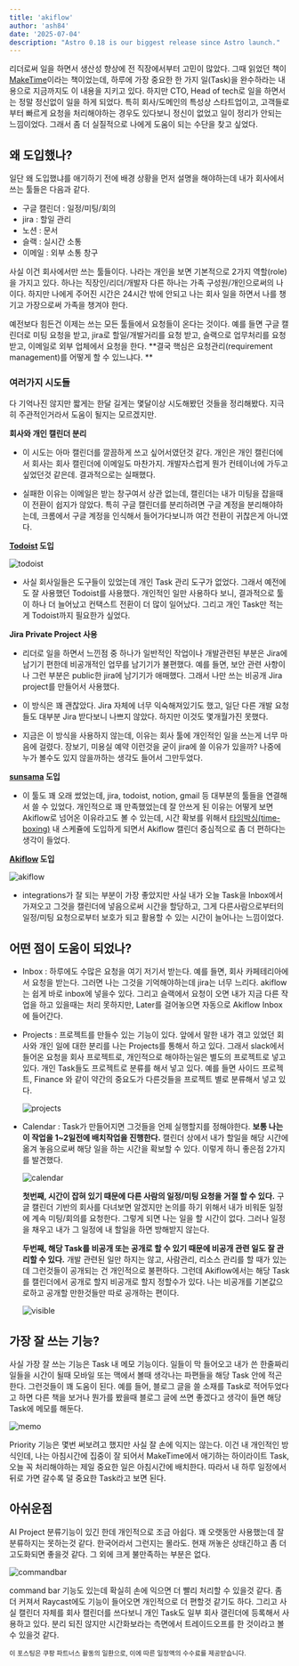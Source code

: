 ```yaml
---
title: 'akiflow'
author: 'ash84'
date: '2025-07-04'
description: "Astro 0.18 is our biggest release since Astro launch."
---
```


리더로써 일을 하면서 생산성 향상에 전 직장에서부터 고민이 많았다. 그때 읽었던 책이 [MakeTime](https://link.coupang.com/a/ccn0Lj)이라는 책이었는데, 하루에 가장 중요한 한 가지 일(Task)을 완수하라는 내용으로 지금까지도 이 내용을 지키고 있다.  하지만 CTO, Head of tech로 일을 하면서는 정말 정신없이 일을 하게 되었다. 특히 회사/도메인의 특성상 스타트업이고, 고객들로부터 빠르게 요청을 처리해야하는 경우도 있다보니 정신이 없었고 일이 정리가 안되는 느낌이었다. 그래서 좀 더 실질적으로 나에게 도움이 되는 수단을 찾고 싶었다. 

## 왜 도입했나? 

일단 왜 도입했냐를 애기하기 전에 배경 상황을 먼저 설명을 해야하는데 내가 회사에서 쓰는 툴들은 다음과 같다. 

- 구글 캘린더 : 일정/미팅/회의 
- jira : 할일 관리 
- 노션 : 문서 
- 슬랙 : 실시간 소통 
- 이메일 : 외부 소통 창구 

사실 이건 회사에서만 쓰는 툴들이다. 나라는 개인을 보면 기본적으로 2가지 역할(role)을 가지고 있다. 하나는 직장인/리더/개발자 다른 하나는 가족 구성원/개인으로써의 나이다. 하지만 나에게 주어진 시간은 24시간 밖에 안되고 나는 회사 일을 하면서 나를 챙기고 가장으로써 가족을 챙겨야 한다. 

예전보다 힘든건 이제는 쓰는 모든 툴들에서 요청들이 온다는 것이다. 예를 들면 구글 캘린더로 미팅 요청을 받고, jira로 할일/개발거리를 요청 받고, 슬랙으로 업무처리를 요청받고, 이메일로 외부 업체에서 요청을 한다. **결국 핵심은 요청관리(requirement management)를 어떻게 할 수 있느냐다. **

### 여러가지 시도들 

다 기억나진 않지만 짧게는 한달 길게는 몇달이상 시도해봤던 것들을 정리해봤다. 지극히 주관적인거라서 도움이 될지는 모르겠지만.

**회사와 개인 캘린더 분리**

  - 이 시도는 아마 캘린더를 깔끔하게 쓰고 싶어서였던것 같다. 개인은 개인 캘린더에서 회사는 회사 캘린더에 이메일도 마찬가지. 개발자스럽게 뭔가 컨테이너에 가두고 싶었던것 같은데. 결과적으로는 실패했다. 

  - 실패한 이유는 이메일은 받는 창구여서 상관 없는데, 캘린더는 내가 미팅을 잡을때 이 전환이 쉽지가 않았다. 특히 구글 캘린더를 분리하려면 구글 계정을 분리해야하는데, 크롬에서 구글 계정을 인식해서 들어가다보니까 여간 전환이 귀찮은게 아니였다.

**[Todoist](https://www.todoist.com/ko) 도입**


![todoist](https://s3.ap-northeast-2.amazonaws.com/static.ash84.io/images/blog/akiflow-adoption-utilization/Todoist_logo.png)

- 사실 회사일들은 도구들이 있었는데 개인 Task 관리 도구가 없었다. 그래서 예전에도 잘 사용했던 Todoist를 사용했다. 개인적인 일만 사용하다 보니, 결과적으로 툴이 하나 더 늘어났고 컨택스트 전환이 더 많이 일어났다. 그리고 개인 Task만 적는게 Todoist까지 필요한가 싶었다. 


**Jira Private Project 사용** 

  - 리더로 일을 하면서 느낀점 중 하나가 일반적인 작업이나 개발관련된 부분은 Jira에 남기기 편한데 비공개적인 업무를 남기기가 불편했다. 예를 들면, 보안 관련 사항이나 그런 부분은 public한 jira에 남기기가 애매했다. 그래서 나만 쓰는 비공개 Jira project를 만들어서 사용했다.

  - 이 방식은 꽤 괜찮았다. Jira 자체에 너무 익숙해져있기도 했고, 일단 다른 개발 요청들도 대부분 Jira 받다보니 나쁘지 않았다. 하지만 이것도 몇개월가진 못했다. 

  - 지금은 이 방식을 사용하지 않는데, 이유는 회사 툴에 개인적인 일을 쓰는게 너무 마음에 걸렸다. 장보기, 미용실 예약 이런것을 굳이 jira에 쓸 이유가 있을까? 나중에 누가 볼수도 있지 않을까하는 생각도 들어서 그만두었다. 

**[sunsama](https://www.sunsama.com/) 도입**  
  -  이 툴도 꽤 오래 썼었는데, jira, todoist, notion, gmail 등 대부분의 툴들을 연결해서 쓸 수 있었다. 개인적으로 꽤 만족했었는데 잘 안쓰게 된 이유는 어떻게 보면 Akiflow로 넘어온 이유라고도 볼 수 있는데, 시간 확보를 위해서 [타임박싱(time-boxing)](https://asana.com/ko/resources/what-is-timeboxing) 내 스케쥴에 도입하게 되면서 Akiflow 캘린더 중심적으로 좀 더 편하다는 생각이 들었다. 


**[Akiflow](https://akiflow.com/) 도입**

![akiflow](https://s3.ap-northeast-2.amazonaws.com/static.ash84.io/images/blog/akiflow-adoption-utilization/akiflow.png)

  - integrations가 잘 되는 부분이 가장 좋았지만 사실 내가 오늘 Task을 Inbox에서 가져오고 그것을 캘린더에 넣음으로써 시간을 할당하고, 그게 다른사람으로부터의 일정/미팅 요청으로부터 보호가 되고 활용할 수 있는 시간이 늘어나는 느낌이었다. 

## 어떤 점이 도움이 되었나? 

- Inbox : 하루에도 수많은 요청을 여기 저기서 받는다. 예를 들면, 회사 카페테리아에서 요청을 받는다. 그러면 나는 그것을 기억해야하는데 jira는 너무 느리다. akiflow는 쉽게 바로 inbox에 넣을수 있다. 그리고 슬랙에서 요청이 오면 내가 지금 다른 작업을 하고 있을때는 처리 못하지만, Later를 걸어놓으면 자동으로 Akiflow Inbox에 들어간다. 

- Projects : 프로젝트를 만들수 있는 기능이 있다. 앞에서 말한 내가 겪고 있었던 회사와 개인 일에 대한 분리를 나는 Projects를 통해서 하고 있다. 그래서 slack에서 들어온 요청을 회사 프로젝트로, 개인적으로 해야하는일은 별도의 프로젝트로 넣고 있다. 개인 Task들도 프로젝트로 분류를 해서 넣고 있다. 예를 들면 사이드 프로젝트, Finance 와 같이 약간의 중요도가 다른것들을 프로젝트 별로 분류해서 넣고 있다. 

  ![projects](https://s3.ap-northeast-2.amazonaws.com/static.ash84.io/images/blog/akiflow-adoption-utilization/projects.png)

- Calendar : Task가 만들어지면 그것들을 언제 실행할지를 정해야한다. **보통 나는 이 작업을 1~2일전에 배치작업을 진행한다.** 캘린더 상에서 내가 할일을 해당 시간에 옮겨 놓음으로써 해당 일을 하는 시간을 확보할 수 있다. 이렇게 하니 좋은점 2가지를 발견했다. 

  ![calendar](https://s3.ap-northeast-2.amazonaws.com/static.ash84.io/images/blog/akiflow-adoption-utilization/full.png)
  
    **첫번째, 시간이 잡혀 있기 때문에 다른 사람의 일정/미팅 요청을 거절 할 수 있다.** 구글 캘린더 기반의 회사를 다녀보면 알겠지만 논의를 하기 위해서 내가 비워둔 일정에 계속 미팅/회의를 요청한다. 그렇게 되면 나는 일을 할 시간이 없다. 그러나 일정을 채우고 내가 그 일정에 내 할일을 하면 방해받지 않는다. 
  
   **두번째, 해당 Task를 비공개 또는 공개로 할 수 있기 때문에 비공개 관련 일도 잘 관리할 수 있다.** 개발 관련된 일만 하지는 않고, 사람관리, 리소스 관리를 할 때가 있는데 그런것들이 공개되는 건 개인적으로 불편하다. 그런데 Akiflow에서는 해당 Task를 캘린더에서 공개로 할지 비공개로 할지 정할수가 있다. 나는 비공개를 기본값으로하고 공개할 만한것들만 따로 공개하는 편이다. 

  ![visible](https://s3.ap-northeast-2.amazonaws.com/static.ash84.io/images/blog/akiflow-adoption-utilization/visibility.png)


## 가장 잘 쓰는 기능? 

사실 가장 잘 쓰는 기능은 Task 내 메모 기능이다. 일들이 막 들어오고 내가 쓴 한줄짜리 일들을 시간이 될때 모바일 또는 맥에서 볼때 생각나는 파편들을 해당 Task 안에 적곤 한다. 그런것들이 꽤 도움이 된다. 예를 들어, 블로그 글을 쓸 소재를 Task로 적어두었다고 하면 다른 책을 보거나 뭔가를 봤을때 블로그 글에 쓰면 좋겠다고 생각이 들면 해당 Task에 메모를 해둔다. 

![memo](https://s3.ap-northeast-2.amazonaws.com/static.ash84.io/images/blog/akiflow-adoption-utilization/memo.png)

Priority 기능은 몇번 써보려고 했지만 사실 잘 손에 익지는 않는다. 이건 내 개인적인 방식인데, 나는 아침시간에 집중이 잘 되어서 MakeTime에서 애기하는 하이라이트 Task, 오늘 꼭 처리해야하는 제일 중요한 일은 아침시간에 배치한다. 따라서 내 하루 일정에서 뒤로 가면 갈수록 덜 중요한 Task라고 보면 된다.

## 아쉬운점 

AI Project 분류기능이 있긴 한데 개인적으로 조금 아쉽다. 꽤 오랫동안 사용했는데 잘 분류하지는 못하는것 같다. 한국어라서 그런지는 몰라도. 현재 꺼놓은 상태긴하고 좀 더 고도화되면 좋을것 같다. 그 외에 크게 불만족하는 부분은 없다.

![commandbar](https://s3.ap-northeast-2.amazonaws.com/static.ash84.io/images/blog/akiflow-adoption-utilization/commandbar.png)

command bar 기능도 있는데 확실히 손에 익으면 더 빨리 처리할 수 있을것 같다. 좀 더 커져서 Raycast에도 기능이 들어오면 개인적으로 더 편할것 같기도 하다. 그리고 사실 캘린더 자체를 회사 캘린더를 쓰다보니 개인 Task도 일부 회사 갤린더에 등록해서 사용하고 있다. 분리 되진 않지만 시간화보라는 측면에서 트레이드오프를 한 것이라고 볼 수 있을것 같다.


<small>이 포스팅은 쿠팡 파트너스 활동의 일환으로, 이에 따른 일정액의 수수료를 제공받습니다.</small>